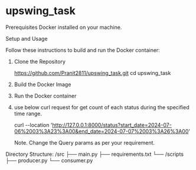 # upswing_task


Prerequisites
    Docker installed on your machine.


Setup and Usage

Follow these instructions to build and run the Docker container:

1. Clone the Repository
    
    https://github.com/Pranit2811/upswing_task.git
    cd upswing_task
    
2. Build the Docker Image
   
3. Run the Docker container 

4. use below curl request for get count of each status during the specified time range.
    
    curl --location 'http://127.0.0.1:8000/status?start_date=2024-07-06%2003%3A23%3A00&end_date=2024-07-07%2003%3A26%3A00'

    Note. Change the Query params as per your requirement.


Directory Structure:
    /src
├── main.py
├── requirements.txt
└── /scripts
    ├── producer.py
    └── consumer.py

